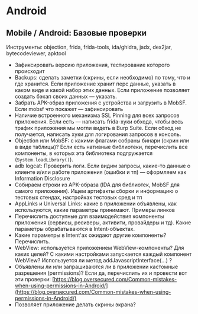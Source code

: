 # Android

## Mobile / Android: Базовые проверки

Инструменты: objection, frida, frida-tools, ida/ghidra, jadx, dex2jar, bytecodeviewer, apktool

* Зафиксировать версию приложения, тестирование которого происходит
* Backups: сделать заметки (скрины, если необходимо) по тому, что и где хранится. Если приложение хранит перс данные, указать в каком виде и какой набор этих данных. Если приложение позволяет создать бэкап своих данных — указать.
* Забрать APK-образ приложения с устройства и загрузить в MobSF. Если mobsf что покажет — зафиксировать
* Наличие встроенного механизма SSL Pinning для всех запросов приложения. Если есть — написать frida-хуки обхода, чтобы весь трафик приложения мы могли видеть в Burp Suite. Если обход не получается, написать хуки для логирования запросов в консоль.
* Objection или MobSF: с какими флагами собраны бинари (скрин или в виде таблицы)? Если есть нативные библиотеки, перечислить все компоненты, в которых эта библиотека подгружается (`System.loadLibrary()`).
* adb logcat: Проверить логи. Если видим запросы, какие-то данные о клиенте и/или работе приложения (ошибки и тп) — оформляем как Information Disclosure
* Собираем строки из APK-образа (IDA для библиотек, MobSF для самого приложения). Ищем артифакты сборки и информацию о тестовых стендах, настройках тестовых сред и тп
* AppLinks и Universal Links: какие в приложении объявлены, как используются, какие параметры принимают. Примеры линков
* Перечислить доступные для взаимодействия компоненты приложения (сервисы, ресиверы, активити, провайдеры и тд). Какие параметры обрабатываются в Intent-объектах.
* Какие параметры в Intent'ах ожидают другие компоненты? Перечислить.
* WebView: используется приложением WebView-компоненты? Для каких целей? С какими настройками запускается каждый компонент WebView? Используется ли метод addJavascriptInterface(...) ?
* Объявлены ли или запрашиваются ли в приложении кастомные разрешения (permissions)? Если да, перечислить их и провести вот эти проверки: [https://blog.oversecured.com/Common-mistakes-when-using-permissions-in-Android/](https://blog.oversecured.com/Common-mistakes-when-using-permissions-in-Android/)
* Позволяет приложение делать скрины экрана?

